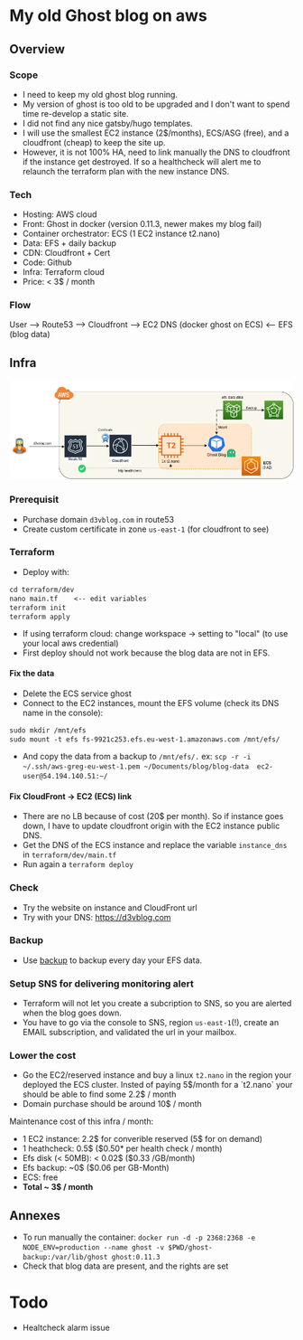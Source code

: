 # My old Ghost blog on aws

## Overview

### Scope
- I need to keep my old ghost blog running. 
- My version of ghost is too old to be upgraded and I don't want to spend time re-develop a static site.
- I did not find any nice gatsby/hugo templates.
- I will use the smallest EC2 instance (2$/months), ECS/ASG (free), and a cloudfront (cheap) to keep the site up. 
- However, it is not 100% HA, need to link manually the DNS to cloudfront if the instance get destroyed. If so a healthcheck will alert me to relaunch the terraform plan with the new instance DNS.

### Tech
- Hosting: AWS cloud
- Front: Ghost in docker (version 0.11.3, newer makes my blog fail)
- Container orchestrator: ECS (1 EC2 instance t2.nano)
- Data: EFS + daily backup
- CDN: Cloudfront + Cert
- Code: Github
- Infra: Terraform cloud
- Price: < 3$ / month

### Flow
User --> Route53 --> Cloudfront --> EC2 DNS (docker ghost on ECS) <-- EFS (blog data)

## Infra
![Infra](./.github/images/ghost-ecs-infra.png)

### Prerequisit
- Purchase domain `d3vblog.com` in route53
- Create custom certificate in zone `us-east-1` (for cloudfront to see)

### Terraform
- Deploy with:
```
cd terraform/dev
nano main.tf    <-- edit variables
terraform init  
terraform apply
```
- If using terraform cloud: change workspace -> setting to "local" (to use your local aws credential)
- First deploy should not work because the blog data are not in EFS.

#### Fix the data
- Delete the ECS service ghost
- Connect to the EC2 instances, mount the EFS volume (check its DNS name in the console):
```
sudo mkdir /mnt/efs
sudo mount -t efs fs-9921c253.efs.eu-west-1.amazonaws.com /mnt/efs/
```
- And copy the data from a backup to `/mnt/efs/.` ex: `scp -r -i ~/.ssh/aws-greg-eu-west-1.pem ~/Documents/blog/blog-data  ec2-user@54.194.140.51:~/`

#### Fix CloudFront -> EC2 (ECS) link
- There are no LB because of cost (20$ per month). So if instance goes down, I have to update cloudfront origin with the EC2 instance public DNS.
- Get the DNS of the ECS instance and replace the variable `instance_dns` in `terraform/dev/main.tf`
- Run again a `terraform deploy`

### Check
- Try the website on instance and CloudFront url
- Try with your DNS: https://d3vblog.com

### Backup
- Use [backup](https://eu-west-1.console.aws.amazon.com/backup) to backup every day your EFS data.

### Setup SNS for delivering monitoring alert
- Terraform will not let you create a subcription to SNS, so you are alerted when the blog goes down.
- You have to go via the console to SNS, region `us-east-1`(!), create an EMAIL subscription, and validated the url in your mailbox.

### Lower the cost
- Go the EC2/reserved instance and buy a linux `t2.nano` in the region your deployed the ECS cluster. Insted of paying 5$/month for a `t2.nano` your should be able to find some 2.2$ / month
- Domain purchase should be around 10$ / month

Maintenance cost of this infra / month:
- 1 EC2 instance: 2.2$ for converible reserved (5$ for on demand)
- 1 heathcheck: 0.5$ ($0.50* per health check / month)
- Efs disk (< 50MB): < 0.02$ ($0.33 /GB/month)
- Efs backup: ~0$ ($0.06 per GB-Month)
- ECS: free
- **Total ~ 3$ / month**

## Annexes
- To run manually the container: `docker run -d -p 2368:2368 -e NODE_ENV=production --name ghost -v $PWD/ghost-backup:/var/lib/ghost ghost:0.11.3`
- Check that blog data are present, and the rights are set

# Todo
- Healtcheck alarm issue 